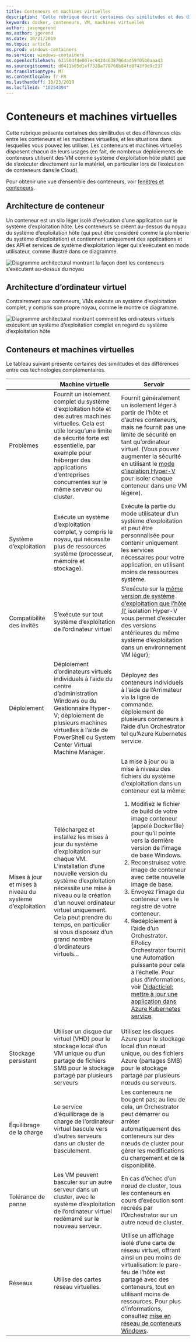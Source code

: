 ```yaml
---
title: Conteneurs et machines virtuelles
description: 'Cette rubrique décrit certaines des similitudes et des différences principales entre les conteneurs et les machines virtuelles, et les situations dans lesquelles vous pouvez les utiliser. Les conteneurs et machines virtuelles ont chacun de leurs usages: en fait, de nombreux déploiements de conteneurs utilisent des machines virtuelles comme système d’exploitation hôte plutôt que de s’exécuter directement sur le matériel, en particulier lors de l’exécution de conteneurs dans le Cloud.'
keywords: docker, conteneurs, VM, machines virtuelles
author: jasongerend
ms.author: jgerend
ms.date: 10/21/2019
ms.topic: article
ms.prod: windows-containers
ms.service: windows-containers
ms.openlocfilehash: 63150dfde007ec942446387064ad59f05b0aaa43
ms.sourcegitcommit: d0411b05d1ef7328a770766b84fd0743f9d9c237
ms.translationtype: MT
ms.contentlocale: fr-FR
ms.lasthandoff: 10/23/2019
ms.locfileid: "10254394"
---
```

# <a name="containers-vs-virtual-machines"></a>Conteneurs et machines virtuelles

Cette rubrique présente certaines des similitudes et des différences clés entre les conteneurs et les machines virtuelles, et les situations dans lesquelles vous pouvez les utiliser. Les conteneurs et machines virtuelles disposent chacun de leurs usages (en fait, de nombreux déploiements de conteneurs utilisent des VM comme système d’exploitation hôte plutôt que de s’exécuter directement sur le matériel, en particulier lors de l’exécution de conteneurs dans le Cloud).

Pour obtenir une vue d’ensemble des conteneurs, voir [fenêtres et conteneurs](index.md).

## <a name="container-architecture"></a>Architecture de conteneur

Un conteneur est un silo léger isolé d’exécution d’une application sur le système d’exploitation hôte. Les conteneurs se créent au-dessus du noyau du système d’exploitation hôte (qui peut être considéré comme la plomberie du système d’exploitation) et contiennent uniquement des applications et des API et services de système d’exploitation léger qui s’exécutent en mode utilisateur, comme illustré dans ce diagramme.

![Diagramme architectural montrant la façon dont les conteneurs s’exécutent au-dessus du noyau](media/container-diagram.svg)

## <a name="virtual-machine-architecture"></a>Architecture d’ordinateur virtuel

Contrairement aux conteneurs, VMs exécute un système d’exploitation complet, y compris son propre noyau, comme le montre ce diagramme.

![Diagramme architectural montrant comment les ordinateurs virtuels exécutent un système d’exploitation complet en regard du système d’exploitation hôte](media/virtual-machine-diagram.svg)

## <a name="containers-vs-virtual-machines"></a>Conteneurs et machines virtuelles

Le tableau suivant présente certaines des similitudes et des différences entre ces technologies complémentaires.

|                 | Machine virtuelle  | Servoir  |
| --------------  | ---------------- | ---------- |
| Problèmes       | Fournit un isolement complet du système d’exploitation hôte et des autres machines virtuelles. Cela est utile lorsqu’une limite de sécurité forte est essentielle, par exemple pour héberger des applications d’entreprises concurrentes sur le même serveur ou cluster. | Fournit généralement un isolement léger à partir de l’hôte et d’autres conteneurs, mais ne fournit pas une limite de sécurité en tant qu’ordinateur virtuel. (Vous pouvez augmenter la sécurité en utilisant le [mode d’isolation Hyper-V](../manage-containers/hyperv-container.md) pour isoler chaque conteneur dans une VM légère). |
| Système d’exploitation | Exécute un système d’exploitation complet, y compris le noyau, qui nécessite plus de ressources système (processeur, mémoire et stockage). | Exécute la partie du mode utilisateur d’un système d’exploitation et peut être personnalisée pour contenir uniquement les services nécessaires pour votre application, en utilisant moins de ressources système. |
| Compatibilité des invités | S’exécute sur tout système d’exploitation de l’ordinateur virtuel | S’exécute sur la [même version de système d’exploitation que l’hôte (l'](../deploy-containers/version-compatibility.md) isolation Hyper-V vous permet d’exécuter des versions antérieures du même système d’exploitation dans un environnement VM léger);
| Déploiement     | Déploiement d’ordinateurs virtuels individuels à l’aide du centre d’administration Windows ou du Gestionnaire Hyper-V; déploiement de plusieurs machines virtuelles à l’aide de PowerShell ou System Center Virtual Machine Manager. | Déployez des conteneurs individuels à l’aide de l’Arrimateur via la ligne de commande. déploiement de plusieurs conteneurs à l’aide d’un Orchestrator tel qu’Azure Kubernetes service. |
| Mises à jour et mises à niveau du système d’exploitation | Téléchargez et installez les mises à jour du système d’exploitation sur chaque VM. L’installation d’une nouvelle version du système d’exploitation nécessite une mise à niveau ou la création d’un nouvel ordinateur virtuel uniquement. Cela peut prendre du temps, en particulier si vous disposez d’un grand nombre d’ordinateurs virtuels... | La mise à jour ou la mise à niveau des fichiers du système d’exploitation dans un conteneur est la même: <br><ol><li>Modifiez le fichier de build de votre image conteneur (appelé Dockerfile) pour qu’il pointe vers la dernière version de l’image de base Windows. </li><li>Reconstruisez votre image de conteneur avec cette nouvelle image de base.</li><li>Envoyez l’image du conteneur vers le registre de votre conteneur.</li> <li>Redéploiement à l’aide d’un Orchestrator.<br>EPolicy Orchestrator fournit une Automation puissante pour cela à l’échelle. Pour plus d’informations, voir [Didacticiel: mettre à jour une application dans Azure Kubernetes service](https://docs.microsoft.com/azure/aks/tutorial-kubernetes-app-update).</li></ol> |
| Stockage persistant | Utiliser un disque dur virtuel (VHD) pour le stockage local d’un VM unique ou d’un partage de fichiers SMB pour le stockage partagé par plusieurs serveurs | Utilisez les disques Azure pour le stockage local d’un nœud unique, ou des fichiers Azure (partages SMB) pour le stockage partagé par plusieurs nœuds ou serveurs. |
| Équilibrage de la charge | Le service d’équilibrage de la charge de l’ordinateur virtuel bascule vers d’autres serveurs dans un cluster de basculement. | Les conteneurs ne bougent pas; au lieu de cela, un Orchestrator peut démarrer ou arrêter automatiquement des conteneurs sur des nœuds de cluster pour gérer les modifications du chargement et de la disponibilité. |
| Tolérance de panne | Les VM peuvent basculer sur un autre serveur dans un cluster, avec le système d’exploitation de l’ordinateur virtuel redémarré sur le nouveau serveur.  | En cas d’échec d’un nœud de cluster, tous les conteneurs en cours d’exécution sont recréés par l’Orchestrator sur un autre nœud de cluster. |
| Réseaux     | Utilise des cartes réseau virtuelles. | Utilise un affichage isolé d’une carte de réseau virtuel, offrant ainsi un peu moins de virtualisation: le pare-feu de l’hôte est partagé avec des conteneurs, tout en utilisant moins de ressources. Pour plus d’informations, consultez [mise en réseau de conteneurs Windows](../container-networking/architecture.md). |